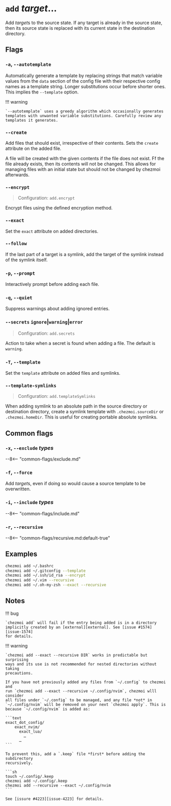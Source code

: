 # `add` *target*...

Add *target*s to the source state. If any target is already in the source
state, then its source state is replaced with its current state in the
destination directory.

## Flags

### `-a`, `--autotemplate`

Automatically generate a template by replacing strings that match variable
values from the `data` section of the config file with their respective config
names as a template string. Longer substitutions occur before shorter ones.
This implies the `--template` option.

!!! warning

    `--autotemplate` uses a greedy algorithm which occasionally generates
    templates with unwanted variable substitutions. Carefully review any
    templates it generates.

### `--create`

Add files that should exist, irrespective of their contents.
Sets the `create` attribute on the added file.

A file will be created with the given contents if the file does not exist.  Ff the file already exists, then its contents will not be changed.  This allows for managing files with an initial state but should not be changed by chezmoi afterwards.

### `--encrypt`

> Configuration: `add.encrypt`

Encrypt files using the defined encryption method.

### `--exact`

Set the `exact` attribute on added directories.

### `--follow`

If the last part of a target is a symlink, add the target of the symlink
instead of the symlink itself.

### `-p`, `--prompt`

Interactively prompt before adding each file.

### `-q`, `--quiet`

Suppress warnings about adding ignored entries.

### `--secrets` `ignore`|`warning`|`error`

> Configuration: `add.secrets`

Action to take when a secret is found when adding a file. The default is
`warning`.

### `-T`, `--template`

Set the `template` attribute on added files and symlinks.

### `--template-symlinks`

> Configuration: `add.templateSymlinks`

When adding symlink to an absolute path in the source directory or destination
directory, create a symlink template with `.chezmoi.sourceDir` or
`.chezmoi.homeDir`. This is useful for creating portable absolute symlinks.

## Common flags

### `-x`, `--exclude` *types*

--8<-- "common-flags/exclude.md"

### `-f`, `--force`

Add *target*s, even if doing so would cause a source template to be
overwritten.

### `-i`, `--include` *types*

--8<-- "common-flags/include.md"

### `-r`, `--recursive`

--8<-- "common-flags/recursive.md:default-true"

## Examples

```sh
chezmoi add ~/.bashrc
chezmoi add ~/.gitconfig --template
chezmoi add ~/.ssh/id_rsa --encrypt
chezmoi add ~/.vim --recursive
chezmoi add ~/.oh-my-zsh --exact --recursive
```

## Notes

!!! bug

    `chezmoi add` will fail if the entry being added is in a directory
    implicitly created by an [external][external]. See [issue #1574][issue-1574]
    for details.

!!! warning

    `chezmoi add --exact --recursive DIR` works in predictable but surprising
    ways and its use is not recommended for nested directories without taking
    precautions.

    If you have not previously added any files from `~/.config` to chezmoi and
    run `chezmoi add --exact --recursive ~/.config/nvim`, chezmoi wlll consider
    all files under `~/.config` to be managed, and any file *not* in
    `~/.config/nvim` will be removed on your next `chezmoi apply`. This is
    because `~/.config/nvim` is added as:

    ```text
    exact_dot_config/
        exact_nvim/
          exact_lua/
            …
          …
    ```

    To prevent this, add a `.keep` file *first* before adding the subdirectory
    recursively.

    ```sh
    touch ~/.config/.keep
    chezmoi add ~/.config/.keep
    chezmoi add --recursive --exact ~/.config/nvim
    ```

    See [issure #4223][issue-4223] for details.

[external]: /reference/special-files/chezmoiexternal-format.md
[issue-1574]: https://github.com/twpayne/chezmoi/issues/1574
[issue-4223]: https://github.com/twpayne/chezmoi/issues/4223
